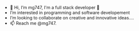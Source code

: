 - 👋 Hi, I’m mg747, I'm a full stack developer 🌱
-   I’m interested in programming and software developement
-   I’m looking to collaborate on creative and innovative ideas....
- 📫 Reach me @mg747.

<!---
Hire me!
--->
